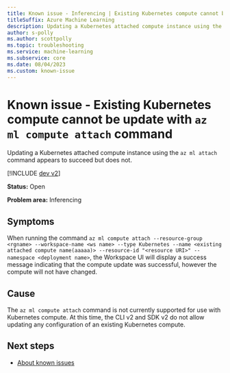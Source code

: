 ```yaml
---
title: Known issue - Inferencing | Existing Kubernetes compute cannot be updated
titleSuffix: Azure Machine Learning
description: Updating a Kubernetes attached compute instance using the az ml attach command appears to succeed but does not.
author: s-polly
ms.author: scottpolly
ms.topic: troubleshooting  
ms.service: machine-learning
ms.subservice: core
ms.date: 08/04/2023
ms.custom: known-issue
---
```


# Known issue  - Existing Kubernetes compute cannot be update with `az ml compute attach` command

Updating a Kubernetes attached compute instance using the `az ml attach` command appears to succeed but does not.
 

[!INCLUDE [dev v2](../includes/machine-learning-dev-v2.md)]

**Status:** Open

**Problem area:** Inferencing

## Symptoms

When running the command `az ml compute attach --resource-group <rgname> --workspace-name <ws name> --type Kubernetes --name <existing attached compute name(aaaaa)> --resource-id "<resource URI>" --namespace <deployment name>`, the Workspace UI will display a success message indicating that the compute update was successful, however the compute will not have changed.

## Cause

The `az ml compute attach` command is not currently supported for use with Kubernetes compute. At this time, the CLI v2 and SDK v2 do not allow updating any configuration of an existing Kubernetes compute.


## Next steps

- [About known issues](azureml-known-issues.md)
